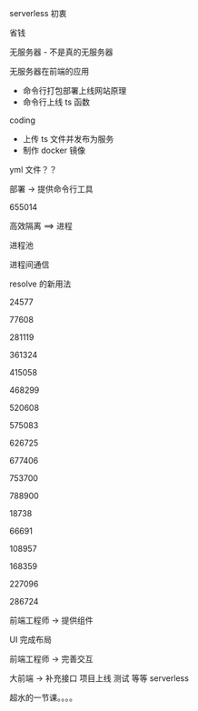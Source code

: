 serverless 初衷

省钱

无服务器 - 不是真的无服务器

无服务器在前端的应用

- 命令行打包部署上线网站原理
- 命令行上线 ts 函数

coding

- 上传 ts 文件并发布为服务
- 制作 docker 镜像


yml 文件？？

部署 -> 提供命令行工具


655014


高效隔离 ==> 进程

进程池

进程间通信


resolve 的新用法 

24577

77608

281119

361324

415058

468299

520608

575083
 
626725

677406

753700

788900

18738

66691


108957

168359

227096


286724

前端工程师 -> 提供组件

UI 完成布局

前端工程师 -> 完善交互

大前端 -> 补充接口 项目上线 测试 等等 serverless 

超水的一节课。。。。